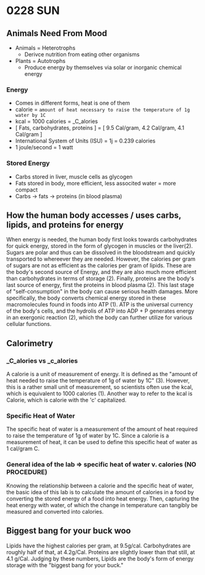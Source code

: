 # 0228 SUN

## Animals Need From Mood

- Animals = Heterotrophs
  - Derivce nutrition from eating other organisms
- Plants = Autotrophs
  - Produce energy by themselves via solar or inorganic chemical energy

### Energy

- Comes in different forms, heat is one of them
- calorie = `amount of heat necessary to raise the temperature of 1g water by 1C`
- kcal = 1000 calories = \_C_alories
- [ Fats, carbohydrates, proteins ] = [ 9.5 Cal/gram, 4.2 Cal/gram, 4.1 Cal/gram ]
- International System of Units (ISU) = 1j = 0.239 calories
- 1 joule/second = 1 watt

### Stored Energy
- Carbs stored in liver, muscle cells as glycogen
- Fats stored in body, more efficient, less associted water = more compact
- Carbs -> fats -> proteins (in blood plasma)

## How the human body accesses / uses carbs, lipids, and proteins for energy

When energy is needed, the human body first looks towards carbohydrates for quick energy, stored in the form of glycogen in muscles or the liver(2). Sugars are polar and thus can be dissolved in the bloodstream and quickly transported to whereever they are needed. However, the calories per gram of sugars are not as efficient as the calories per gram of lipids. These are the body's second source of Energy, and they are also much more efficient than carbohydrates in terms of storage (2). Finally, proteins are the body's last source of energy, first the proteins in blood plasma (2). This last stage of "self-consumption" in the body can cause serious health damages. More specifically, the body converts chemical energy stored in these macromolecules found in foods into ATP (1). ATP is the universal currency of the body's cells, and the hydrolis of ATP into ADP + P generates energy in an exergonic reaction (2), which the body can further utilize for various cellular functions.


## Calorimetry

### _C_alories vs _c_alories

A calorie is a unit of measurement of energy. It is defined as the "amount of heat needed to raise the temperature of 1g of water by 1C" (3). However, this is a rather small unit of measurement, so scientists often use the kcal, which is equivalent to 1000 calories (1). Another way to refer to the kcal is Calorie, which is calorie with the 'c' capitalized.

### Specific Heat of Water

The specific heat of water is a measurement of the amount of heat required to raise the temperature of 1g of water by 1C. Since a calorie is a measurement of heat, it can be used to define this specific heat of water as 1 cal/gram C. 

### General idea of the lab => specific heat of water v. calories (NO PROCEDURE)

Knowing the relationship between a calorie and the specific heat of water, the basic idea of this lab is to calculate the amount of calories in a food by converting the stored energy of a food into heat energy. Then, capturing the heat energy with water, of which the change in temperature can tangibly be measured and converted into calories. 

## Biggest bang for your buck woo

Lipids have the highest calories per gram, at 9.5g/cal. Carbohydrates are roughly half of that, at 4.2g/Cal. Proteins are slightly lower than that still, at 4.1 g/Cal. Judging by these numbers, Lipids are the body's form of energy storage with the "biggest bang for your buck."